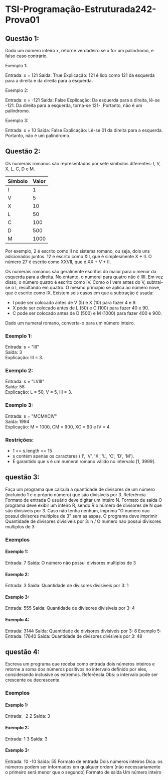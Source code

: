 # TSI-Programação-Estruturada242-Prova01

## Questão 1:
   
Dado um número inteiro x, retorne verdadeiro se x for um palíndromo, e falso caso contrário.

Exemplo 1:

Entrada: x = 121
Saída: True
Explicação: 121 é lido como 121 da esquerda para a direita e da direita para a esquerda.

Exemplo 2:

Entrada: x = -121
Saída: False
Explicação: Da esquerda para a direita, lê-se -121. Da direita para a esquerda, torna-se 121-. Portanto, não é um palíndromo.

Exemplo 3:

Entrada: x = 10
Saída: False
Explicação: Lê-se 01 da direita para a esquerda. Portanto, não é um palíndromo.

## Questão 2:

Os numerais romanos são representados por sete símbolos diferentes: I, V, X, L, C, D e M.

| Símbolo | Valor |
|---------|-------|
| I       | 1     |
| V       | 5     |
| X       | 10    |
| L       | 50    |
| C       | 100   |
| D       | 500   |
| M       | 1000  |

Por exemplo, 2 é escrito como II no sistema romano, ou seja, dois uns adicionados juntos. 12 é escrito como XII, que é simplesmente X + II. O número 27 é escrito como XXVII, que é XX + V + II.

Os numerais romanos são geralmente escritos do maior para o menor da esquerda para a direita. No entanto, o numeral para quatro não é IIII. Em vez disso, o número quatro é escrito como IV. Como o I vem antes do V, subtrai-se o I, resultando em quatro. O mesmo princípio se aplica ao número nove, que é escrito como IX. Existem seis casos em que a subtração é usada:

- I pode ser colocado antes de V (5) e X (10) para fazer 4 e 9.
- X pode ser colocado antes de L (50) e C (100) para fazer 40 e 90.
- C pode ser colocado antes de D (500) e M (1000) para fazer 400 e 900.

Dado um numeral romano, converta-o para um número inteiro.

### Exemplo 1:

Entrada: s = "III"  
Saída: 3  
Explicação: III = 3.

### Exemplo 2:

Entrada: s = "LVIII"  
Saída: 58  
Explicação: L = 50, V = 5, III = 3.

### Exemplo 3:

Entrada: s = "MCMXCIV"  
Saída: 1994  
Explicação: M = 1000, CM = 900, XC = 90 e IV = 4.

### Restrições:

- 1 <= s.length <= 15
- s contém apenas os caracteres ('I', 'V', 'X', 'L', 'C', 'D', 'M').
- É garantido que s é um numeral romano válido no intervalo [1, 3999].

## questão 3:

Faça um programa que calcula a quantidade de divisores de um número (incluindo 1 e o próprio número) que são divisíveis por 3.
Referência
Formato de entrada
O usuário deve digitar um inteiro N.
Formato de saída
O programa deve exibir um inteiro R, sendo R o número de divisores de N que são divisiveis por 3. Caso não tenha nenhum, imprima "O numero nao possui divisores multiplos de 3" sem as aspas.
O programa deve imprimir
Quantidade de divisores divisiveis por 3: n / O numero nao possui divisores multiplos de 3
### Exemplos 
#### Exemplo 1:
Entrada:
7
Saída:
O número não possui divisores multiplos de 3
#### Exemplo 2:
Entrada:
3
Saída:
Quantidade de divisores divisiveis por 3: 1
#### Exemplo 3:
Entrada:
555
Saída:
Quantidade de divisores divisiveis por 3: 4
#### Exemplo 4:
Entrada:
3144
Saída:
Quantidade de divisores divisiveis por 3: 8
Exemplo 5:
Entrada:
17640
Saída:
Quantidade de divisores divisiveis por 3: 48


## questão 4:

Escreva um programa que receba como entrada dois números inteiros e retorne a soma dos números positivos no intervalo definido por eles, considerando inclusive os extremos.
Referência
Obs: o intervalo pode ser crescente ou decrescente
### Exemplos
#### Exemplo 1:
Entrada:
-2
2
Saída:
3
#### Exemplo 2:
Entrada:
1
3
Saída:
3
#### Exemplo 3:
Entrada:
10
-10
Saída:
55
Formato de entrada
Dois números inteiros
Dica: os números podem ser informados em qualquer ordem (não necessariamente o primeiro será menor que o segundo)
Formato de saída
Um número inteiro
